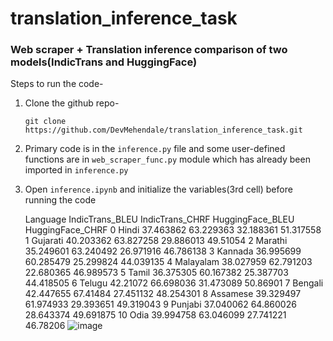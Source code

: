 # translation_inference_task
### Web scraper + Translation inference comparison of two models(IndicTrans and HuggingFace)


Steps to run the code-
1)	Clone the github repo-

    ```git clone https://github.com/DevMehendale/translation_inference_task.git```
3)	Primary code is in the ```inference.py``` file and some user-defined functions are in ```web_scraper_func.py``` module which has already been imported in ```inference.py```
4)	Open ```inference.ipynb``` and initialize the variables(3rd cell) before running the code



	Language	IndicTrans_BLEU	IndicTrans_CHRF	HuggingFace_BLEU	HuggingFace_CHRF
0	Hindi	37.463862	63.229363	32.188361	51.317558
1	Gujarati	40.203362	63.827258	29.886013	49.51054
2	Marathi	35.249601	63.240492	26.971916	46.786138
3	Kannada	36.995699	60.285479	25.299824	44.039135
4	Malayalam	38.027959	62.791203	22.680365	46.989573
5	Tamil	36.375305	60.167382	25.387703	44.418505
6	Telugu	42.21072	66.698036	31.473089	50.86901
7	Bengali	42.447655	67.41484	27.451132	48.254301
8	Assamese	39.329497	61.974933	29.393651	49.319043
9	Punjabi	37.040062	64.860026	28.643374	49.691875
10	Odia	39.994758	63.046099	27.741221	46.78206
![image](https://user-images.githubusercontent.com/31403354/227884316-07da0e01-0e75-4b52-b02e-a17cb7c76908.png)

